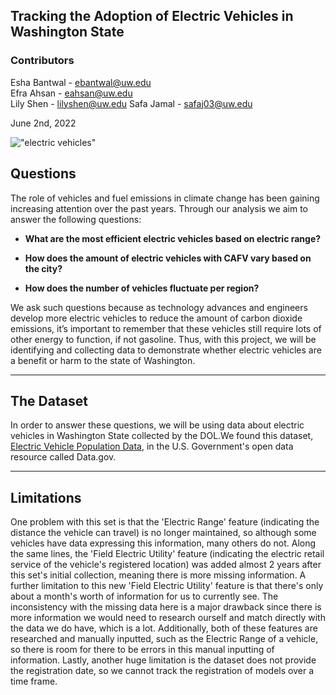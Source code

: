 ## Tracking the Adoption of Electric Vehicles in Washington State

### Contributors

Esha Bantwal - ebantwal@uw.edu   
Efra Ahsan - eahsan@uw.edu  
Lily Shen - lilyshen@uw.edu
Safa Jamal - safaj03@uw.edu

June 2nd, 2022

!["electric vehicles"](https://www.lifeder.com/wp-content/uploads/2020/11/coche-electrico-ilustracion-min.jpg)


## Questions

The role of vehicles and fuel emissions in climate change has been gaining increasing attention over the past years. Through our analysis we aim to answer the following questions:

* **What are the most efficient electric vehicles based on electric range?**

* **How does the amount of electric vehicles with CAFV vary based on the city?**

* **How does the number of vehicles fluctuate per region?**

We ask such questions because as technology advances and engineers develop more electric vehicles to reduce the amount of carbon dioxide emissions, it’s important to remember that these vehicles still require lots of other energy to function, if not gasoline. Thus, with this project, we will be identifying and collecting data to demonstrate whether electric vehicles are a benefit or harm to the state of Washington.

* **

## The Dataset

In order to answer these questions, we will be using data about electric vehicles in Washington State collected by the DOL.We found this dataset, [Electric Vehicle Population Data](https://data.wa.gov/Transportation/Electric-Vehicle-Population-Data/f6w7-q2d2), in the U.S. Government's open data resource called Data.gov. 

* **

## Limitations

One problem with this set is that the 'Electric Range' feature (indicating the distance the vehicle can travel) is no longer maintained, so although some vehicles have data expressing this information, many others do not. Along the same lines, the 'Field Electric Utility' feature (indicating the electric retail service of the vehicle's registered location) was added almost 2 years after this set's initial collection, meaning there is more missing information. A further limitation to this new 'Field Electric Utility' feature is that there's only about a month's worth of information for us to currently see. The inconsistency with the missing data here is a major drawback since there is more information we would need to research ourself and match directly with the data we do have, which is a lot. Additionally, both of these features are researched and manually inputted, such as the Electric Range of a vehicle, so there is room for there to be errors in this manual inputting of information. Lastly, another huge limitation is the dataset does not provide the registration date, so we cannot track the registration of models over a time frame.
